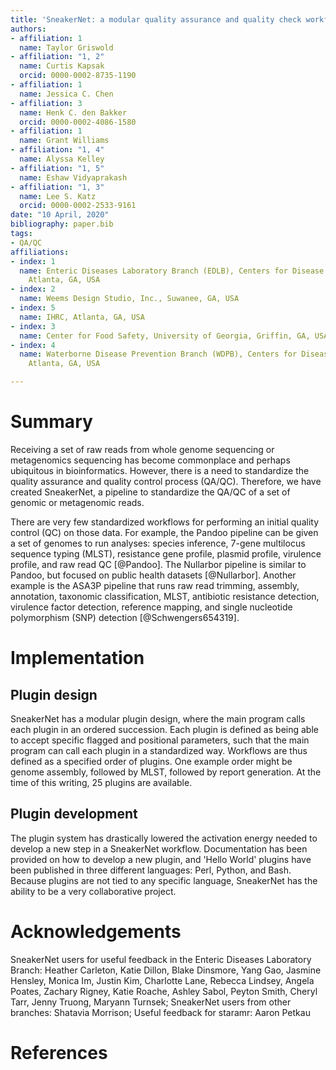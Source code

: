 ```yaml
---
title: 'SneakerNet: a modular quality assurance and quality check workflow for raw genomic and metagenomic read data'
authors:
- affiliation: 1
  name: Taylor Griswold
- affiliation: "1, 2"
  name: Curtis Kapsak
  orcid: 0000-0002-8735-1190
- affiliation: 1
  name: Jessica C. Chen
- affiliation: 3
  name: Henk C. den Bakker
  orcid: 0000-0002-4086-1580
- affiliation: 1
  name: Grant Williams
- affiliation: "1, 4"
  name: Alyssa Kelley
- affiliation: "1, 5"
  name: Eshaw Vidyaprakash
- affiliation: "1, 3"
  name: Lee S. Katz
  orcid: 0000-0002-2533-9161
date: "10 April, 2020"
bibliography: paper.bib
tags:
- QA/QC
affiliations:
- index: 1
  name: Enteric Diseases Laboratory Branch (EDLB), Centers for Disease Control and Prevention,
    Atlanta, GA, USA
- index: 2
  name: Weems Design Studio, Inc., Suwanee, GA, USA
- index: 5
  name: IHRC, Atlanta, GA, USA
- index: 3
  name: Center for Food Safety, University of Georgia, Griffin, GA, USA
- index: 4
  name: Waterborne Disease Prevention Branch (WDPB), Centers for Disease Control and Prevention,
    Atlanta, GA, USA

---
```


# Summary

Receiving a set of raw reads from whole genome sequencing or metagenomics sequencing has become commonplace and perhaps ubiquitous in bioinformatics.
However, there is a need to standardize the quality assurance and quality control process (QA/QC).
Therefore, we have created SneakerNet, a pipeline to standardize the QA/QC of a set of genomic or metagenomic reads.

There are very few standardized workflows for performing an initial quality control (QC) on those data.
For example, the Pandoo pipeline can be given a set of genomes to run analyses: species inference, 7-gene multilocus sequence typing (MLST), resistance gene profile, plasmid profile, virulence profile, and raw read QC [@Pandoo].
The Nullarbor pipeline is similar to Pandoo, but focused on public health datasets [@Nullarbor].
Another example is the ASA3P pipeline that runs raw read trimming, assembly, annotation, taxonomic classification, MLST, antibiotic resistance detection, virulence factor detection, reference mapping, and single nucleotide polymorphism (SNP) detection [@Schwengers654319].

# Implementation

## Plugin design

SneakerNet has a modular plugin design, where the main program calls each plugin in an ordered succession.
Each plugin is defined as being able to accept specific flagged and positional parameters, such that
the main program can call each plugin in a standardized way.
Workflows are thus defined as a specified order of plugins. One example order might be genome assembly, followed by MLST, followed by report generation.
At the time of this writing, 25 plugins are available.

## Plugin development

The plugin system has drastically lowered the activation energy needed to develop a new step in a
SneakerNet workflow. Documentation has been provided on how to develop a new plugin,
and 'Hello World' plugins have been published in three different languages: Perl, Python, and Bash.
Because plugins are not tied to any specific language, SneakerNet has the ability to be a very collaborative project.

# Acknowledgements

SneakerNet users for useful feedback in the Enteric Diseases Laboratory Branch: Heather Carleton, Katie Dillon, Blake Dinsmore, Yang Gao, Jasmine Hensley, Monica Im, Justin Kim, Charlotte Lane, Rebecca Lindsey, Angela Poates, Zachary Rigney, Katie Roache, Ashley Sabol, Peyton Smith, Cheryl Tarr, Jenny Truong, Maryann Turnsek; SneakerNet users from other branches: Shatavia Morrison; Useful feedback for staramr: Aaron Petkau

# References

